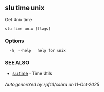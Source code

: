 ## slu time unix

Get Unix time

```
slu time unix [flags]
```

### Options

```
  -h, --help   help for unix
```

### SEE ALSO

* [slu time](slu_time.md)	 - Time Utils

###### Auto generated by spf13/cobra on 11-Oct-2025
